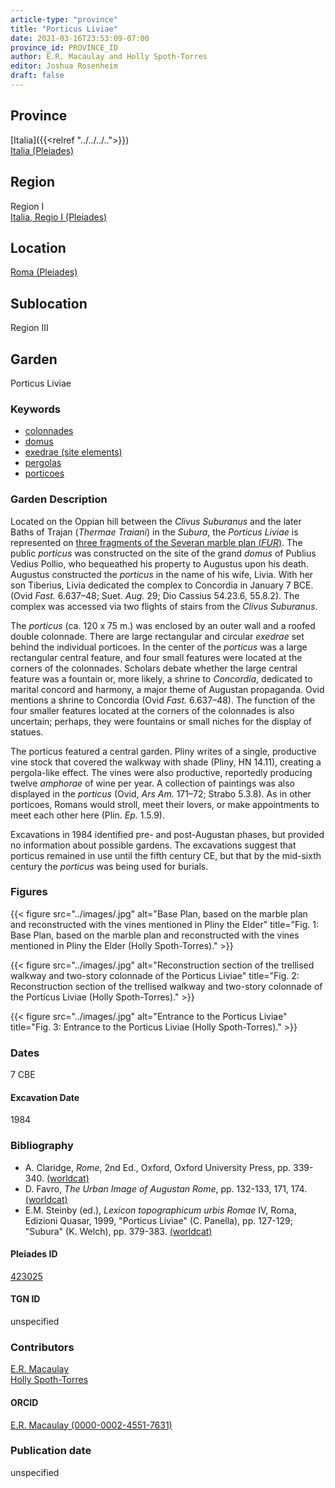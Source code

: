 ```yaml
---
article-type: "province"
title: "Porticus Liviae"
date: 2021-03-16T23:53:09-07:00
province_id: PROVINCE_ID
author: E.R. Macaulay and Holly Spoth-Torres
editor: Joshua Rosenheim
draft: false
---
```


## Province

[Italia]({{<relref "../../../..">}}) \
[Italia (Pleiades)](https://pleiades.stoa.org/places/1052)

## Region

Region I \
[Italia, Regio I (Pleiades)](https://pleiades.stoa.org/places/441075550)

## Location

[Roma (Pleiades)](https://pleiades.stoa.org/places/423025)

<!-- ### Location Description -->

## Sublocation

Region III <!-- Pleiades link?-->

<!-- ### Sublocation Description -->

## Garden

Porticus Liviae <!--There does not appear to be a Pleiades place resource for this garden-->

### Keywords

- [colonnades](http://vocab.getty.edu/page/aat/300002613)
- [domus](http://vocab.getty.edu/page/aat/300005506)
- [exedrae (site elements)](http://vocab.getty.edu/page/aat/300081589)
- [pergolas](http://vocab.getty.edu/page/aat/300006783)
- [porticoes](http://vocab.getty.edu/page/aat/300004145)

### Garden Description

Located on the Oppian hill between the *Clivus Suburanus* and the later Baths of Trajan (*Thermae Traiani*) in the *Subura*, the *Porticus Liviae* is represented on [three fragments of the Severan marble plan (*FUR*)](https://formaurbis.stanford.edu/index.php?field0=all&search0=liviae&op0=and&field1=all&search1=porticus). The public *porticus* was constructed on the site of the grand *domus* of Publius Vedius Pollio, who bequeathed his property to Augustus upon his death. Augustus constructed the *porticus* in the name of his wife, Livia. With her son Tiberius, Livia dedicated the complex to Concordia in January 7 BCE. (Ovid *Fast.* 6.637–48; Suet. *Aug.* 29; Dio Cassius 54.23.6, 55.8.2). The complex was accessed via two flights of stairs from the *Clivus Suburanus*.

The *porticus* (ca. 120 x 75 m.) was enclosed by an outer wall and a roofed double colonnade. There are large rectangular and circular *exedrae* set behind the individual porticoes. In the center of the *porticus* was a large rectangular central feature, and four small features were located at the corners of the colonnades. Scholars debate whether the large central feature was a fountain or, more likely, a shrine to *Concordia*, dedicated to marital concord and harmony, a major theme of Augustan propaganda. Ovid mentions a shrine to Concordia (Ovid *Fast.* 6.637–48). The function of the four smaller features located at the corners of the colonnades is also uncertain; perhaps, they were fountains or small niches for the display of statues.

The porticus featured a central garden. Pliny writes of a single, productive vine stock that covered the walkway with shade (Pliny, HN 14.11), creating a pergola-like effect. The vines were also productive, reportedly producing twelve *amphorae* of wine per year. A collection of paintings was also displayed in the *porticus* (Ovid, *Ars Am.* 171–72; Strabo 5.3.8). As in other porticoes, Romans would stroll, meet their lovers, or make appointments to meet each other here (Plin. *Ep.* 1.5.9).

Excavations in 1984 identified pre- and post-Augustan phases, but provided no information about possible gardens. The excavations suggest that porticus remained in use until the fifth century CE, but that by the mid-sixth century the *porticus* was being used for burials.


### Figures

{{< figure src="../images/.jpg" alt="Base Plan, based on the marble plan and reconstructed with the vines mentioned in Pliny the Elder" title="Fig. 1: Base Plan, based on the marble plan and reconstructed with the vines mentioned in Pliny the Elder (Holly Spoth-Torres)." >}}

{{< figure src="../images/.jpg" alt="Reconstruction section of the trellised walkway and two-story colonnade of the Porticus Liviae" title="Fig. 2: Reconstruction section of the trellised walkway and two-story colonnade of the Porticus Liviae (Holly Spoth-Torres)." >}}

{{< figure src="../images/.jpg" alt="Entrance to the Porticus Liviae" title="Fig. 3: Entrance to the Porticus Liviae (Holly Spoth-Torres)." >}}

### Dates

7 CBE

#### Excavation Date

1984

### Bibliography

* A. Claridge, *Rome*, 2nd Ed., Oxford, Oxford University Press, pp. 339-340. [(worldcat)](http://www.worldcat.org/oclc/1158433558)
* D. Favro, *The Urban Image of Augustan Rome*, pp. 132-133, 171, 174. [(worldcat)](http://www.worldcat.org/oclc/914906877)
* E.M. Steinby (ed.), *Lexicon topographicum urbis Romae* IV, Roma, Edizioni Quasar, 1999, "Porticus Liviae" (C. Panella), pp. 127-129; "Subura" (K. Welch), pp. 379-383. [(worldcat)](http://www.worldcat.org/oclc/772398569)
<!--correct citation format? compare with Domus Aurea-->

#### Pleiades ID

[423025](https://pleiades.stoa.org/places/423025)
<!-- Pleiades resource for Location (Roma), not for Porticus Liviae -->

#### TGN ID

unspecified

### Contributors

[E.R. Macaulay](https://emacaulaylewis.com)\
[Holly Spoth-Torres](https://huddleak.com/meet-the-team/) <!--Is this a good website for Spoth-Torres?-->

#### ORCID

[E.R. Macaulay (0000-0002-4551-7631)](https://orcid.org/0000-0002-4551-7631)
<!--ORCID for Holly J. Spoth/Holly Spoth-Torres-->

### Publication date

unspecified
